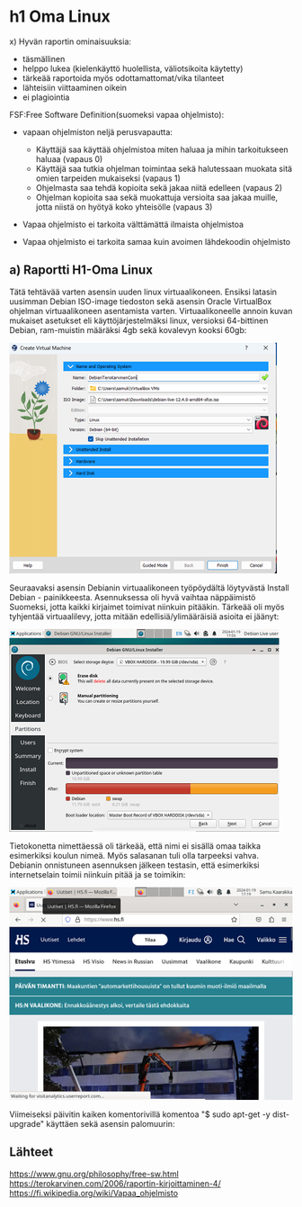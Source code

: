 # h1 Oma Linux

x) Hyvän raportin ominaisuuksia:
   - täsmällinen
   - helppo lukea (kielenkäyttö huolellista, väliotsikoita käytetty)
   - tärkeää raportoida myös odottamattomat/vika tilanteet 
   - lähteisiin viittaaminen oikein
   - ei plagiointia

 FSF:Free Software Definition(suomeksi vapaa ohjelmisto):
 - vapaan ohjelmiston neljä perusvapautta:
   - Käyttäjä saa käyttää ohjelmistoa miten haluaa ja mihin tarkoitukseen haluaa (vapaus 0)
   - Käyttäjä saa tutkia ohjelman toimintaa sekä halutessaan muokata sitä omien tarpeiden mukaiseksi (vapaus 1)
   - Ohjelmasta saa tehdä kopioita sekä jakaa niitä edelleen (vapaus 2)
   - Ohjelman kopioita saa sekä muokattuja versioita saa jakaa muille, jotta niistä on hyötyä koko yhteisölle (vapaus 3)
 
 - Vapaa ohjelmisto ei tarkoita välttämättä ilmaista ohjelmistoa
 - Vapaa ohjelmisto ei tarkoita samaa kuin avoimen lähdekoodin ohjelmisto

## a) Raportti H1-Oma Linux
Tätä tehtävää varten asensin uuden linux virtuaalikoneen. Ensiksi latasin uusimman Debian ISO-image tiedoston sekä asensin Oracle VirtualBox ohjelman virtuaalikoneen asentamista varten. Virtuaalikoneelle annoin kuvan mukaiset asetukset eli käyttöjärjestelmäksi linux, versioksi 64-bittinen Debian, ram-muistin määräksi 4gb sekä kovalevyn kooksi 60gb:

![Add file: Upload](Osa-1.png)

Seuraavaksi asensin Debianin virtuaalikoneen työpöydältä löytyvästä Install Debian - painikkeesta. Asennuksessa oli hyvä vaihtaa näppäimistö Suomeksi, jotta kaikki kirjaimet toimivat niinkuin pitääkin. Tärkeää oli myös tyhjentää virtuaalilevy, jotta mitään edellisiä/ylimääräisiä asioita ei jäänyt: 

![Add file: Upload](Osa-2.png)

Tietokonetta nimettäessä oli tärkeää, että nimi ei sisällä omaa taikka esimerkiksi koulun nimeä. Myös salasanan tuli olla tarpeeksi vahva. Debianin onnistuneen asennuksen jälkeen testasin, että esimerkiksi internetselain toimii niinkuin pitää ja se toimikin:

![Add file: Upload](Osa-3.png)

Viimeiseksi päivitin kaiken komentorivillä komentoa "$ sudo apt-get -y dist-upgrade" käyttäen sekä asensin palomuurin:




 ## Lähteet

 https://www.gnu.org/philosophy/free-sw.html 
 https://terokarvinen.com/2006/raportin-kirjoittaminen-4/ 
 https://fi.wikipedia.org/wiki/Vapaa_ohjelmisto 
